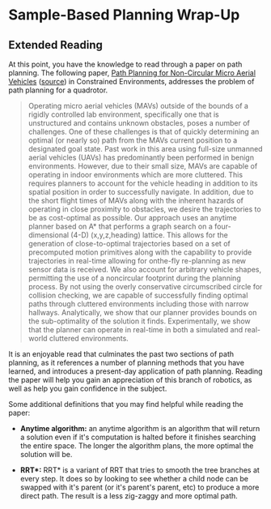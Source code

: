 # Sample-Based Planning Wrap-Up

## Extended Reading

At this point, you have the knowledge to read through a paper on path planning. The following paper, [Path Planning for Non-Circular Micro Aerial Vehicles](papers/pathplanforMAV_icra13.pdf) ([source](https://www.cs.cmu.edu/~maxim/files/pathplanforMAV_icra13.pdf)) in Constrained Environments, addresses the problem of path planning for a quadrotor.

> Operating micro aerial vehicles (MAVs) outside of
> the bounds of a rigidly controlled lab environment, specifically
> one that is unstructured and contains unknown obstacles, poses
> a number of challenges. One of these challenges is that of
> quickly determining an optimal (or nearly so) path from the
> MAVs current position to a designated goal state. Past work
> in this area using full-size unmanned aerial vehicles (UAVs)
> has predominantly been performed in benign environments.
> However, due to their small size, MAVs are capable of operating
> in indoor environments which are more cluttered. This requires
> planners to account for the vehicle heading in addition to its
> spatial position in order to successfully navigate. In addition,
> due to the short flight times of MAVs along with the inherent
> hazards of operating in close proximity to obstacles, we desire
> the trajectories to be as cost-optimal as possible. Our approach
> uses an anytime planner based on A* that performs a graph
> search on a four-dimensional (4-D) (x,y,z,heading) lattice. This
> allows for the generation of close-to-optimal trajectories based
> on a set of precomputed motion primitives along with the
> capability to provide trajectories in real-time allowing for onthe-fly re-planning as new sensor data is received. We also account for arbitrary vehicle shapes, permitting the use of a noncircular footprint during the planning process. By not using the
> overly conservative circumscribed circle for collision checking,
> we are capable of successfully finding optimal paths through
> cluttered environments including those with narrow hallways.
> Analytically, we show that our planner provides bounds on the
> sub-optimality of the solution it finds. Experimentally, we show
> that the planner can operate in real-time in both a simulated
> and real-world cluttered environments.

It is an enjoyable read that culminates the past two sections of path planning, as it references a number of planning methods that you have learned, and introduces a present-day application of path planning. Reading the paper will help you gain an appreciation of this branch of robotics, as well as help you gain confidence in the subject.

Some additional definitions that you may find helpful while reading the paper:

- **Anytime algorithm:** an anytime algorithm is an algorithm that will return a solution even if it's computation is halted before it finishes searching the entire space. The longer the algorithm plans, the more optimal the solution will be.

- **RRT\*:** RRT\* is a variant of RRT that tries to smooth the tree branches at every step. It does so by looking to see whether a child node can be swapped with it's parent (or it's parent's parent, etc) to produce a more direct path. The result is a less zig-zaggy and more optimal path.